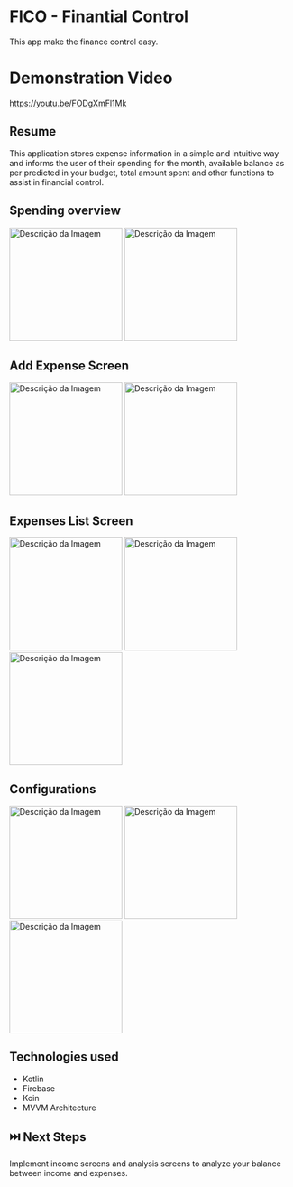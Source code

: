# FICO - Finantial Control
This app make the finance control easy.

# Demonstration Video

https://youtu.be/FODgXmFl1Mk

## Resume

This application stores expense information in a simple and
intuitive way and informs the user of their spending for the month, available balance as per
predicted in your budget, total amount spent and other functions to assist in
financial control.


## Spending overview

<img src="https://github.com/user-attachments/assets/4aaf06b0-a5c1-463d-b25f-27c3103cfc16" alt="Descrição da Imagem" width="200">
<img src="https://github.com/user-attachments/assets/39a4db49-d6ab-4b50-a623-b59ba612e2b3" alt="Descrição da Imagem" width="200">


## Add Expense Screen

<img src="https://github.com/user-attachments/assets/d365492e-fa54-43c3-846f-f0c3a9eb298f" alt="Descrição da Imagem" width="200">
<img src="https://github.com/user-attachments/assets/dd419808-d214-41f1-91d1-f99065b779a1" alt="Descrição da Imagem" width="200">


## Expenses List Screen

<img src="https://github.com/user-attachments/assets/868ae508-f2a3-4d94-883b-77038a6787d8" alt="Descrição da Imagem" width="200">
<img src="https://github.com/user-attachments/assets/9619c09b-22fa-41d8-8c00-6193e0f0c5ab" alt="Descrição da Imagem" width="200">
<img src="https://github.com/user-attachments/assets/38ff0cd2-4198-4a11-834c-607083f0477a" alt="Descrição da Imagem" width="200">


## Configurations

<img src="https://github.com/user-attachments/assets/a4b09795-8d6e-4831-b904-1f80e2ce24b1" alt="Descrição da Imagem" width="200">
<img src="https://github.com/user-attachments/assets/d6a02450-51cf-43a2-9c0b-d296f645d90d" alt="Descrição da Imagem" width="200">
<img src="https://github.com/user-attachments/assets/56fe4ba2-4e79-4c1d-9b50-bce79e5fad1b" alt="Descrição da Imagem" width="200">

## Technologies used

 * Kotlin
 * Firebase
 * Koin
 * MVVM Architecture

## ⏭️ Next Steps

Implement income screens and analysis screens to analyze your balance between income and expenses.
